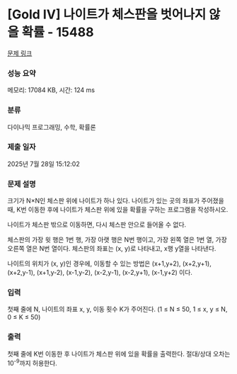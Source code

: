 # [Gold IV] 나이트가 체스판을 벗어나지 않을 확률 - 15488 

[문제 링크](https://www.acmicpc.net/problem/15488) 

### 성능 요약

메모리: 17084 KB, 시간: 124 ms

### 분류

다이나믹 프로그래밍, 수학, 확률론

### 제출 일자

2025년 7월 28일 15:12:02

### 문제 설명

<p>크기가 N×N인 체스판 위에 나이트가 하나 있다. 나이트가 있는 곳의 좌표가 주어졌을 때, K번 이동한 후에 나이트가 체스판 위에 있을 확률을 구하는 프로그램을 작성하시오.</p>

<p>나이트가 체스판 밖으로 이동하면, 다시 체스판 안으로 들어올 수 없다.</p>

<p>체스판의 가장 윗 행은 1번 행, 가장 아랫 행은 N번 행이고, 가장 왼쪽 열은 1번 열, 가장 오른쪽 열은 N번 열이다. 체스판의 좌표는 (x, y)로 나타내고, x행 y열을 나타낸다.</p>

<p>나이트의 위치가 (x, y)인 경우에, 이동할 수 있는 방법은 (x+1,y+2), (x+2,y+1), (x+2,y-1), (x+1,y-2), (x-1,y-2), (x-2,y-1), (x-2,y+1), (x-1,y+2) 이다.</p>

### 입력 

 <p>첫째 줄에 N, 나이트의 좌표 x, y, 이동 횟수 K가 주어진다. (1 ≤ N ≤ 50, 1 ≤ x, y ≤ N, 0 ≤ K ≤ 50)</p>

### 출력 

 <p>첫째 줄에 K번 이동한 후 나이트가 체스판 위에 있을 확률을 출력한다. 절대/상대 오차는 10<sup>-9</sup>까지 허용한다.</p>

